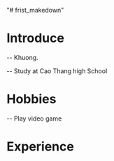 "# frist_makedown"

# Introduce

-- Khuong.

-- Study at Cao Thang high School

# Hobbies

-- Play video game

# Experience
